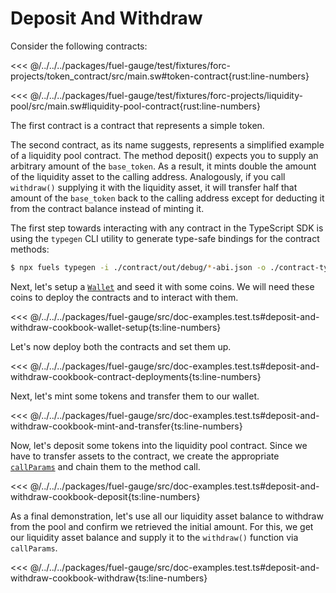 # Deposit And Withdraw

Consider the following contracts:

<<< @/../../../packages/fuel-gauge/test/fixtures/forc-projects/token_contract/src/main.sw#token-contract{rust:line-numbers}

<<< @/../../../packages/fuel-gauge/test/fixtures/forc-projects/liquidity-pool/src/main.sw#liquidity-pool-contract{rust:line-numbers}

The first contract is a contract that represents a simple token.

The second contract, as its name suggests, represents a simplified example of a liquidity pool contract. The method deposit() expects you to supply an arbitrary amount of the `base_token`. As a result, it mints double the amount of the liquidity asset to the calling address. Analogously, if you call `withdraw()` supplying it with the liquidity asset, it will transfer half that amount of the `base_token` back to the calling address except for deducting it from the contract balance instead of minting it.

The first step towards interacting with any contract in the TypeScript SDK is using the `typegen` CLI utility to generate type-safe bindings for the contract methods:

```sh
$ npx fuels typegen -i ./contract/out/debug/*-abi.json -o ./contract-types
```

Next, let's setup a [`Wallet`](../wallets/index.md) and seed it with some coins. We will need these coins to deploy the contracts and to interact with them.

<<< @/../../../packages/fuel-gauge/src/doc-examples.test.ts#deposit-and-withdraw-cookbook-wallet-setup{ts:line-numbers}

Let's now deploy both the contracts and set them up.

<<< @/../../../packages/fuel-gauge/src/doc-examples.test.ts#deposit-and-withdraw-cookbook-contract-deployments{ts:line-numbers}

Next, let's mint some tokens and transfer them to our wallet.

<<< @/../../../packages/fuel-gauge/src/doc-examples.test.ts#deposit-and-withdraw-cookbook-mint-and-transfer{ts:line-numbers}

Now, let's deposit some tokens into the liquidity pool contract. Since we have to transfer assets to the contract, we create the appropriate [`callParams`](../contracts/call-parameters.md) and chain them to the method call.

<<< @/../../../packages/fuel-gauge/src/doc-examples.test.ts#deposit-and-withdraw-cookbook-deposit{ts:line-numbers}

As a final demonstration, let's use all our liquidity asset balance to withdraw from the pool and confirm we retrieved the initial amount. For this, we get our liquidity asset balance and supply it to the `withdraw()` function via `callParams`.

<<< @/../../../packages/fuel-gauge/src/doc-examples.test.ts#deposit-and-withdraw-cookbook-withdraw{ts:line-numbers}
